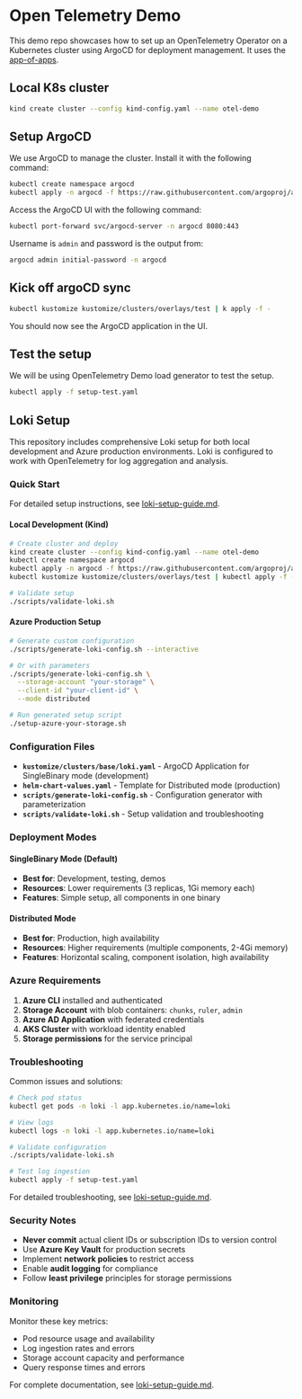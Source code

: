 # Open Telemetry Demo

This demo repo showcases how to set up an OpenTelemetry Operator on a
Kubernetes cluster using ArgoCD for deployment management. It uses the
[app-of-apps](https://argo-cd.readthedocs.io/en/stable/operator-manual/cluster-bootstrapping/#app-of-apps-pattern).

## Local K8s cluster

```bash
kind create cluster --config kind-config.yaml --name otel-demo
```

## Setup ArgoCD

We use ArgoCD to manage the cluster. Install it with the following command:

```bash
kubectl create namespace argocd
kubectl apply -n argocd -f https://raw.githubusercontent.com/argoproj/argo-cd/stable/manifests/install.yaml
```

Access the ArgoCD UI with the following command:

```bash
kubectl port-forward svc/argocd-server -n argocd 8080:443
```

Username is `admin` and password is the output from:

```bash
argocd admin initial-password -n argocd
```

## Kick off argoCD sync

```bash
kubectl kustomize kustomize/clusters/overlays/test | k apply -f -
```

You should now see the ArgoCD application in the UI.

## Test the setup

We will be using OpenTelemetry Demo load generator to test the setup.

```bash
kubectl apply -f setup-test.yaml
```

## Loki Setup

This repository includes comprehensive Loki setup for both local development and Azure production environments. Loki is configured to work with OpenTelemetry for log aggregation and analysis.

### Quick Start

For detailed setup instructions, see [loki-setup-guide.md](./loki-setup-guide.md).

#### Local Development (Kind)

```bash
# Create cluster and deploy
kind create cluster --config kind-config.yaml --name otel-demo
kubectl create namespace argocd
kubectl apply -n argocd -f https://raw.githubusercontent.com/argoproj/argo-cd/stable/manifests/install.yaml
kubectl kustomize kustomize/clusters/overlays/test | kubectl apply -f -

# Validate setup
./scripts/validate-loki.sh
```

#### Azure Production Setup

```bash
# Generate custom configuration
./scripts/generate-loki-config.sh --interactive

# Or with parameters
./scripts/generate-loki-config.sh \
  --storage-account "your-storage" \
  --client-id "your-client-id" \
  --mode distributed

# Run generated setup script
./setup-azure-your-storage.sh
```

### Configuration Files

- **`kustomize/clusters/base/loki.yaml`** - ArgoCD Application for SingleBinary mode (development)
- **`helm-chart-values.yaml`** - Template for Distributed mode (production)
- **`scripts/generate-loki-config.sh`** - Configuration generator with parameterization
- **`scripts/validate-loki.sh`** - Setup validation and troubleshooting

### Deployment Modes

#### SingleBinary Mode (Default)
- **Best for**: Development, testing, demos
- **Resources**: Lower requirements (3 replicas, 1Gi memory each)
- **Features**: Simple setup, all components in one binary

#### Distributed Mode
- **Best for**: Production, high availability
- **Resources**: Higher requirements (multiple components, 2-4Gi memory)
- **Features**: Horizontal scaling, component isolation, high availability

### Azure Requirements

1. **Azure CLI** installed and authenticated
2. **Storage Account** with blob containers: `chunks`, `ruler`, `admin`
3. **Azure AD Application** with federated credentials
4. **AKS Cluster** with workload identity enabled
5. **Storage permissions** for the service principal

### Troubleshooting

Common issues and solutions:

```bash
# Check pod status
kubectl get pods -n loki -l app.kubernetes.io/name=loki

# View logs
kubectl logs -n loki -l app.kubernetes.io/name=loki

# Validate configuration
./scripts/validate-loki.sh

# Test log ingestion
kubectl apply -f setup-test.yaml
```

For detailed troubleshooting, see [loki-setup-guide.md](./loki-setup-guide.md#troubleshooting).

### Security Notes

- **Never commit** actual client IDs or subscription IDs to version control
- Use **Azure Key Vault** for production secrets
- Implement **network policies** to restrict access
- Enable **audit logging** for compliance
- Follow **least privilege** principles for storage permissions

### Monitoring

Monitor these key metrics:
- Pod resource usage and availability
- Log ingestion rates and errors
- Storage account capacity and performance
- Query response times and errors

For complete documentation, see [loki-setup-guide.md](./loki-setup-guide.md).
